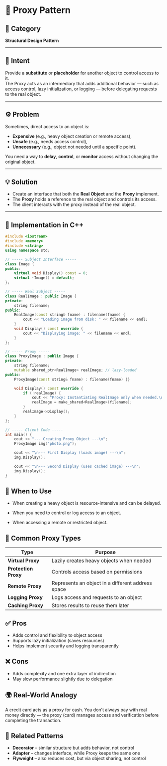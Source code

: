 # 🧱 Proxy Pattern

## 📖 Category
**Structural Design Pattern**

---

## 🎯 Intent
Provide a **substitute** or **placeholder** for another object to control access to it.  
The Proxy acts as an intermediary that adds additional behavior — such as access control, lazy initialization, or logging — before delegating requests to the real object.

---

## ⚙️ Problem
Sometimes, direct access to an object is:
- **Expensive** (e.g., heavy object creation or remote access),
- **Unsafe** (e.g., needs access control),
- **Unnecessary** (e.g., object not needed until a specific point).

You need a way to **delay**, **control**, or **monitor** access without changing the original object.

---

## 💡 Solution
- Create an interface that both the **Real Object** and the **Proxy** implement.
- The **Proxy** holds a reference to the real object and controls its access.
- The client interacts with the proxy instead of the real object.

---

## 🧩 Implementation in C++
```cpp
#include <iostream>
#include <memory>
#include <string>
using namespace std;

// ----- Subject Interface -----
class Image {
public:
    virtual void Display() const = 0;
    virtual ~Image() = default;
};

// ----- Real Subject -----
class RealImage : public Image {
private:
    string filename;
public:
    RealImage(const string& fname) : filename(fname) {
        cout << "Loading image from disk: " << filename << endl;
    }
    void Display() const override {
        cout << "Displaying image: " << filename << endl;
    }
};

// ----- Proxy -----
class ProxyImage : public Image {
private:
    string filename;
    mutable shared_ptr<RealImage> realImage; // lazy-loaded
public:
    ProxyImage(const string& fname) : filename(fname) {}

    void Display() const override {
        if (!realImage) {
            cout << "Proxy: Instantiating RealImage only when needed.\n";
            realImage = make_shared<RealImage>(filename);
        }
        realImage->Display();
    }
};

// ----- Client Code -----
int main() {
    cout << "--- Creating Proxy Object ---\n";
    ProxyImage img("photo.png");

    cout << "\n--- First Display (loads image) ---\n";
    img.Display();

    cout << "\n--- Second Display (uses cached image) ---\n";
    img.Display();
}
```

## 🧠 When to Use

- When creating a heavy object is resource-intensive and can be delayed.

- When you need to control or log access to an object.

- When accessing a remote or restricted object.

## 🧩 Common Proxy Types

| Type                 | Purpose                                           |
| -------------------- | ------------------------------------------------- |
| **Virtual Proxy**    | Lazily creates heavy objects when needed          |
| **Protection Proxy** | Controls access based on permissions              |
| **Remote Proxy**     | Represents an object in a different address space |
| **Logging Proxy**    | Logs access and requests to an object             |
| **Caching Proxy**    | Stores results to reuse them later                |

## ✅ Pros
- Adds control and flexibility to object access
- Supports lazy initialization (saves resources)
- Helps implement security and logging transparently

## ❌ Cons
- Adds complexity and one extra layer of indirection
- May slow performance slightly due to delegation

## 🌍 Real-World Analogy
A credit card acts as a proxy for cash. You don't always pay with real money directly — the proxy (card) manages access and verification before completing the transaction.

## 📘 Related Patterns
- **Decorator** – similar structure but adds behavior, not control
- **Adapter** – changes interface, while Proxy keeps the same one
- **Flyweight** – also reduces cost, but via object sharing, not control
